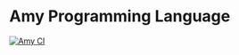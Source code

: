 # Amy Programming Language

[![Amy CI](https://github.com/hamzaremmal/amy/actions/workflows/amyc.yml/badge.svg?branch=master)](https://github.com/hamzaremmal/amy)
